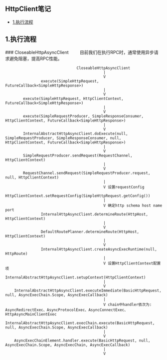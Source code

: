 ## HttpClient笔记

* [1.执行流程](#1)

<h2 id="1">1.执行流程</h2>
### CloseableHttpAsyncClient
&emsp;&emsp; 目前我们在执行RPC时，通常使用异步请求避免阻塞，提高RPC性能。

                                    CloseableHttpAsyncClient
                                                |
                                                V
                    execute(SimpleHttpRequest, FutureCallback<SimpleHttpResponse>)
                                                |
                                                V
            execute(SimpleHttpRequest, HttpClientContext, FutureCallback<SimpleHttpResponse>)
                                                |
                                                V
            execute(SimpleRequestProducer, SimpleResponseConsumer, HttpClientContext, FutureCallback<SimpleHttpResponse>)
                                                |
                                                V
            InternalAbstractHttpAsyncClient.doExecute(null, SimpleRequestProducer, SimpleResponseConsumer, null, HttpClientContext, FutureCallback<SimpleHttpResponse>)
                                                |
                                                V
            SimpleRequestProducer.sendRequest(RequestChannel, HttpClientContext)
                                                |
                                                V
            RequestChannel.sendRequest(SimpleRequestProducer.request, null, HttpClientContext)
                                                |
                                                V 设置requestConfig
                    HttpClientContext.setRequestConfig(SimpleHttpRequest.getConfig())
                                                |
                                                V 确定http schema host name port
                    InternalHttpAsyncClient.determineRoute(HttpHost, HttpClientContext)
                                                |
                                                V
                    DefaultRoutePlanner.determineRoute(HttpHost, HttpClientContext)
                                                |
                                                V 
                    InternalHttpAsyncClient.createAsyncExecRuntime(null, HttpRoute)
                                                |
                                                V 设置HttpClientContext配置项
                    InternalAbstractHttpAsyncClient.setupContext(HttpClientContext)
                                                |
                                                V
        InternalAbstractHttpAsyncClient.executeImmediate(BasicHttpRequest, null, AsyncExecChain.Scope, AsyncExecCallback)
                                                |
                                                V chain中handler依次为: AsyncRedirectExec、AsyncProtocolExec、AsyncConnectExec、HttpAsyncMainClientExec
        InternalAbstractHttpAsyncClient.execChain.execute(BasicHttpRequest, null, AsyncExecChain.Scope, AsyncExecCallback)
                                                |
                                                V
        AsyncExecChainElement.handler.execute(BasicHttpRequest, null, AsyncExecChain.Scope, AsyncExecChain, AsyncExecCallback)
                                                |
                                                V
        
